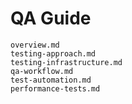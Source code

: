 # QA Guide

```{toctree}
overview.md
testing-approach.md
testing-infrastructure.md
qa-workflow.md
test-automation.md
performance-tests.md
```
